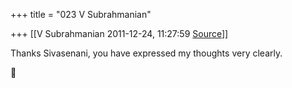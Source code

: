 +++
title = "023 V Subrahmanian"

+++
[[V Subrahmanian	2011-12-24, 11:27:59 [Source](https://groups.google.com/g/bvparishat/c/f_zr5lOSNCs)]]



Thanks Sivasenani, you have expressed my thoughts very clearly.



